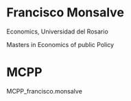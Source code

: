 # Francisco Monsalve
Economics, Universidad del Rosario

Masters in Economics of public Policy

# MCPP

MCPP_francisco.monsalve


